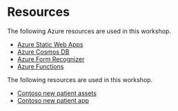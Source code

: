 # Resources

The following Azure resources are used in this workshop.

- [Azure Static Web Apps](https://azure.microsoft.com/services/app-service/static/?WT.mc_id=aiml-77396-cxa)
- [Azure Cosmos DB](https://azure.microsoft.com/services/cosmos-db/?WT.mc_id=aiml-77396-cxa)
- [Azure Form Recognizer](https://azure.microsoft.com/services/form-recognizer/?WT.mc_id=aiml-77396-cxa)
- [Azure Functions](https://azure.microsoft.com/services/functions/?WT.mc_id=aiml-77396-cxa)

The following resources are used in this workshop.

- [Contoso new patient assets](https://github.com/newpatiente2e/new_patient_assets)
- [Contoso new patient app](https://github.com/newpatiente2e/Contoso-New-Patient-App)
